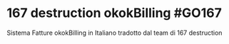 # 167 destruction okokBilling #GO167
 Sistema Fatture okokBilling in Italiano tradotto dal team di 167 destruction
